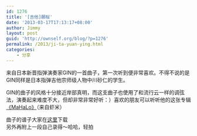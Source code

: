 ```yaml
---
id: 1276
title: '[吉他]願桜'
date: '2013-03-17T17:13:17+08:00'
author: Jimmy
layout: post
guid: 'http://ownself.org/blog/?p=1276'
permalink: /2013/ji-ta-yuan-ying.html
categories:
    - 分享
---
```


来自日本新晋指弹演奏家GIN的一首曲子，第一次听到便非常喜欢。不得不说的是GIN同样是日本指弹吉他宗师级人物中川砂仁的学生。

GIN的曲子的风格十分接近岸部真明，而这支曲子也使用了和流行云一样的调弦法，演奏起来难度不大，但却非常非常好听：）喜欢的朋友可以听听他的这张专辑[《MaHaLo》](http://www.xiami.com/album/541793 "《MaHaLo》")（来自虾米）

曲子的谱子大家在[这里](https://skydrive.live.com/redir?resid=507861A5FFB49BEA!881 "愿樱")下载  
另外再附上一段自己录得～哈哈，轻拍

<object align="middle" classid="clsid:d27cdb6e-ae6d-11cf-96b8-444553540000" codebase="http://download.macromedia.com/pub/shockwave/cabs/flash/swflash.cab#version=6,0,40,0" height="400" width="480"><param name="src" value="http://player.youku.com/player.php/sid/XNTI3MzEyOTYw/v.swf"></param><param name="allowfullscreen" value="true"></param><param name="quality" value="high"></param><param name="allowscriptaccess" value="always"></param></object>